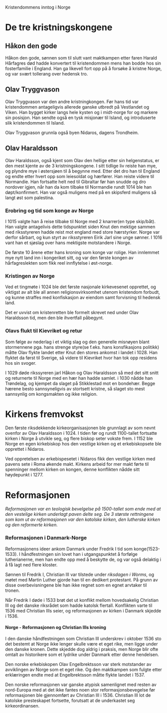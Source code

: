 Kristendommens inntog i Norge

# De tre kristningskongene

## Håkon den gode

Håkon den gode, sønnen som til slutt vant maktkampen etter faren Harald Hårfagres død hadde konvertert til kristendommen mens han bodde hos sin fosterfamilie i England. Han ga likevell fort opp på å forsøke å kristne Norge, og var svært tollerang over hedensk tro.

## Olav Tryggvason
Olav Tryggvason var den andre kristningkongen. Før hans tid var kristendommen antageligvis allerede ganske utbredt på Vestlandet og Viken. Han bygget kirker langs hele kysten og i midt-norge for og markere sin posisjon. Han sendte også en tysk misjonær til Island, og introduserte slik kristendommen til Island.

Olav Tryggvason grunnla også byen Nidaros, dagens Trondheim.

## Olav Haraldsson
Olav Haraldsson, også kjent som Olav den hellige etter sin helgenstatus, er den mest kjente av de 3 kristningskongene. I sitt tidlige liv reiste han mye, og plyndre mye i østersjøen til å begynne med. Etter det dro han til England og endte etter hvert opp som leiesoldat og hærfører. Han reiste videre til Normandie. Han fortsatte helt ned til Gibraltar før han snudde og dro nordover igjen, når han da kom tilbake til Normandie rundt 1014 ble han døpt/konfirmert. Han var også muligens med på en skipsferd muligens så langt øst som palestina.

### Erobring og tid som konge av Norge

I 1015 valgte han å reise tilbake til Norge med 2 knarrer(en type skip/båt). Han valgte antagelivis dette tidspunktet siden Knut den mektige sammen med riksstyreren hadde reist mot england med store hærstyrker. Norge var derfor sårbart, og kun styrt av riksstyreren Eirik Jarl sine unge sønner. I 1016 vant han et sjøslag over hans mektigste motstandere i Norge.

De første 10 årene etter hans kroning som konge var rolige. Han innlemmet mye nytt land inn i kongeriket sitt, og var den første kongen av hårfagreslekten som fikk reel innflytelse i øst-norge.

### Kristingen av Norge
Ved et tingmøte i 1024 ble det første nasjonale kirkevesenet opprettet, og viktigst av alt ble all annen religionsvirksomhet utenom kristendom forbudt, og kunne straffes med konfiskasjon av eiendom samt forvisning til hedensk land.

Det er uvvist om kristenretten ble formelt skrevet ned under Olav Haraldsson tid, men den ble ihvertfall påbegynt.

### Olavs flukt til Kievriket og retur
Som følge av nederlag i et viktig slag og den generelle misnøyen blant stormennene pga. hans strenge styre(se f.eks. hans konsfikasjons politikk) måtte Olav flykte landet etter Knut den stores ankomst i landet i 1028. Han flyktet da først til Sverige, så videre til Kievriket hvor han tok opp residens hos sin svoger.

I 1029 døde rikssyreren jarl Håkon og Olav Haraldsson så med det sitt snitt og returnerte til Norge med en hær han hadde samlet. i 1030 nådde han Trøndelag, og kjempet da slaget på Stikklestad mot en bondehær. Begge hærene besto sannsyneligvis av stortsett kristne, så slaget sto mest sannsynlig om kongsmakten og ikke religion.


# Kirkens fremvokst

Den første riksdekkende kirkeorganisasjonen ble grunnlagt av som nevnt ovenfor av Olav Haraldsson i 1024. I tiden før og rundt 1100-tallet fortsatte kirken i Norge å utvikle seg, og flere biskop seter vokste frem. I 1152 ble Norge en egen kirkebiskop hos den vestlige kirken og et erkebiskopsete ble opprettet i Nidaros.

Ved oppretelsen av erkebispesetet i Nidaros fikk den vestlige kirken med pavens sete i Roma økende makt. Kirkens arbeid for mer makt førte til spenninger mellom kirken on kongen, denne konflikten nådde sitt høydepunkt i 1277.


# Reformasjonen

*Reformasjonen var en teologisk bevelgelse på 1500-tallet som ende med at den vestelige kirken underlagt paven delte seg. De 3 største rettningene som kom ut av reformasjonen var den katolske kirken, den lutherske kirken og den reformerte kirken.*


### Reformasjonen i Danmark-Norge
Reformasjonens ideer ankom Danmark under Fredrik I tid som konge(1523-1533). I håndfestningen sin lovet han i utgangspunktet å forfølge lutherianerne, men han endte opp med å beskytte de, og var også delaktig i å få lagt ned flere kloster.

Sønnen til Fredrik I, Christian III var tilstede under *riksdagen i Worms*, og møtet med Martin Luther gjorde han til en dedikert protestant. På grunn av disse overbevisningene ble han ikke regnet som en egnet arvtaker til tronen.

Når Fredrik I døde i 1533 brøt det ut konflikt mellom hovedsakelig Christian III og det danske riksrådet som hadde katolsk flertall. Konflikten varte til 1536 med Christian IIIs seier, og reformasjonen av kirken i Danmark skjedde i 1536.

#### Norge - Reformasjonen og Christian IIIs kroning
I den danske håndfestningen som Christian III underskrev i oktober 1536 sto det bestemt at Norge ikke lenger skulle være et eget rike, men ligge under den danske kronen. Dette skjedde dog aldrig i praksis, men Norge blir ofte omtalt av historikere som et lydrike under Danmark etter denne hendelsen.

Den norske erkebiskopen Olav Engelbrektsson var sterk motstander av avviklingen av Norge som et eget rike. Og den maktkampen som fulgte etter erklæringen endte med at Engelbrektsson måtte flykte landet i 1537.

Den norske reformasjonen var ganske atypisk samenlignet med resten av nord-Europa med at det ikke fantes noen stor reformasjonsbevegelse før reformasjonen ble gjennomført av Christian III i 1536. Christian III lot de katolske presteskapet fortsette, forutsatt at de underkastet seg kirkeordinansen.
